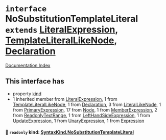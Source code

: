# `interface` NoSubstitutionTemplateLiteral `extends` [LiteralExpression](../interface.LiteralExpression/README.md), [TemplateLiteralLikeNode](../interface.TemplateLiteralLikeNode/README.md), [Declaration](../interface.Declaration/README.md)

[Documentation Index](../README.md)

## This interface has

- property [kind](#-readonly-kind-syntaxkindnosubstitutiontemplateliteral)
- 1 inherited member from [LiteralExpression](../interface.LiteralExpression/README.md), 1 from [TemplateLiteralLikeNode](../interface.TemplateLiteralLikeNode/README.md), 1 from [Declaration](../interface.Declaration/README.md), 3 from [LiteralLikeNode](../interface.LiteralLikeNode/README.md), 1 from [PrimaryExpression](../interface.PrimaryExpression/README.md), 17 from [Node](../interface.Node/README.md), 1 from [MemberExpression](../interface.MemberExpression/README.md), 2 from [ReadonlyTextRange](../interface.ReadonlyTextRange/README.md), 1 from [LeftHandSideExpression](../interface.LeftHandSideExpression/README.md), 1 from [UpdateExpression](../interface.UpdateExpression/README.md), 1 from [UnaryExpression](../interface.UnaryExpression/README.md), 1 from [Expression](../interface.Expression/README.md)


#### 📄 `readonly` kind: [SyntaxKind.NoSubstitutionTemplateLiteral](../enum.SyntaxKind/README.md#nosubstitutiontemplateliteral--15)



